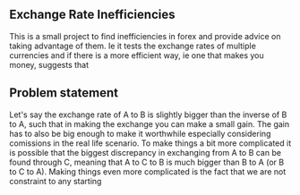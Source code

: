 ## Exchange Rate Inefficiencies
 This is a small project to find inefficiencies in forex and provide advice on taking advantage of them. Ie it tests the exchange rates of multiple currencies and if there is a more efficient way, ie one that makes you money, suggests that

## Problem statement
Let's say the exchange rate of A to B is slightly bigger than the inverse of B to A, such that in making the exchange you can make a small gain. The gain has to also be big enough to make it worthwhile especially considering comissions in the real life scenario. To make things a bit more complicated it is possible that the biggest discrepancy in exchanging from A to B can be found through C, meaning that A to C to B is much bigger than B to A (or B to C to A). 
Making things even more complicated is the fact that we are not constraint to any starting


